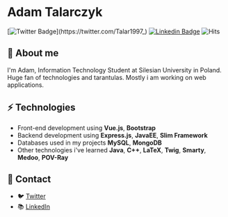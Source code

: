 # Adam Talarczyk
[![Twitter Badge](https://img.shields.io/badge/-@Talar1997_-1ca0f1?style=flat-square&labelColor=1ca0f1&logo=twitter&logoColor=white&link=https://twitter.com/Talar1997_)](https://twitter.com/Talar1997_) [![Linkedin Badge](https://img.shields.io/badge/-AdamTalarczyk-blue?style=flat-square&logo=Linkedin&logoColor=white&link=https://www.linkedin.com/in/adam-talarczyk-699796143/)](https://www.linkedin.com/in/adam-talarczyk-699796143/) ![Hits](https://hits.seeyoufarm.com/api/count/incr/badge.svg?url=https://github.com/Talar1997)

## 🧐 About me
I'm Adam, Information Technology Student at Silesian University in Poland. Huge fan of technologies and tarantulas. Mostly i am working on web applications.

## ⚡ Technologies
- Front-end development using **Vue.js**, **Bootstrap**
- Backend development using **Express.js**, **JavaEE**, **Slim Framework**
- Databases used in my projects **MySQL**, **MongoDB**
- Other technologies i've learned **Java**, **C++**, **LaTeX**, **Twig**, **Smarty**, **Medoo**, **POV-Ray**

## 💬 Contact
- 🐦 [Twitter](https://twitter.com/Talar1997_)
- 📚 [LinkedIn](https://www.linkedin.com/in/adam-talarczyk-699796143/)
